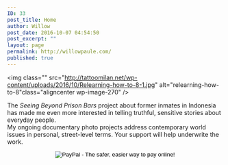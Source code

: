 ```yaml
---
ID: 33
post_title: Home
author: Willow
post_date: 2016-10-07 04:54:50
post_excerpt: ""
layout: page
permalink: http://willowpaule.com/
published: true
---
```

<!--[crellyslider alias="home"]-->
<img class="" src="http://tattoomilan.net/wp-content/uploads/2016/10/Relearning-how-to-8-1.jpg" alt="relearning-how-to-8"class="aligncenter wp-image-270" />
<div class="">The <em>Seeing Beyond Prison Bars</em> project about former inmates in Indonesia has made me even more interested in telling truthful, sensitive stories about everyday people.</br>
My ongoing documentary photo projects address contemporary world issues in personal, street-level terms. Your support will help underwrite the work.
<p><form action="https://www.paypal.com/cgi-bin/webscr" method="post" target="_blank"><input name="cmd" type="hidden" value="_s-xclick" /><input name="hosted_button_id" type="hidden" value="E3ATMCWXJ4WUU" /><input style="display: block; margin: 0 auto;" alt="PayPal - The safer, easier way to pay online!" name="submit" src="https://www.paypalobjects.com/en_US/i/btn/btn_donate_SM.gif" type="image" /><img src="https://www.paypalobjects.com/en_US/i/scr/pixel.gif" alt="" width="1" height="1" border="0" />
</form><p/>
</div>